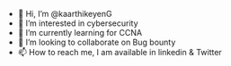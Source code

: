 - 👋 Hi, I’m @kaarthikeyenG
- 👀 I’m interested in cybersecurity
- 🌱 I’m currently learning for CCNA
- 💞️ I’m looking to collaborate on Bug bounty
- 📫 How to reach me, I am available in linkedin & Twitter 

<!---
kaarthikeyenG/kaarthikeyenG is a ✨ special ✨ repository because its `README.md` (this file) appears on your GitHub profile.
You can click the Preview link to take a look at your changes.
--->
